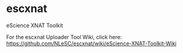 escxnat
=======

eScience XNAT Toolkit

For the escxnat Uploader Tool Wiki, click here: https://github.com/NLeSC/escxnat/wiki/eScience-XNAT-Toolkit-Wiki

